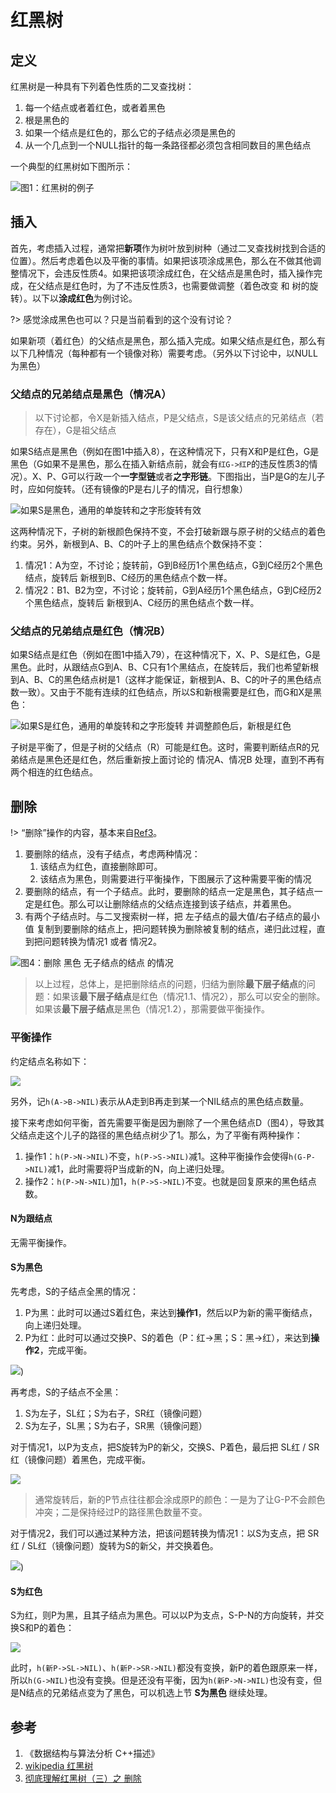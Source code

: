 # 红黑树

## 定义

红黑树是一种具有下列着色性质的二叉查找树：

1. 每一个结点或者着红色，或者着黑色
2. 根是黑色的
3. 如果一个结点是红色的，那么它的子结点必须是黑色的
4. 从一个几点到一个NULL指针的每一条路径都必须包含相同数目的黑色结点

一个典型的红黑树如下图所示：

![图1：红黑树的例子](https://engineers-cool-1251518258.cos.ap-chengdu.myqcloud.com/rbtree.svg)

## 插入

首先，考虑插入过程，通常把**新项**作为树叶放到树种（通过二叉查找树找到合适的位置）。然后考虑着色以及平衡的事情。如果把该项涂成黑色，那么在不做其他调整情况下，会违反性质4。如果把该项涂成红色，在父结点是黑色时，插入操作完成，在父结点是红色时，为了不违反性质3，也需要做调整（着色改变 和 树的旋转）。以下以**涂成红色**为例讨论。

?> 感觉涂成黑色也可以？只是当前看到的这个没有讨论？

如果新项（着红色）的父结点是黑色，那么插入完成。如果父结点是红色，那么有以下几种情况（每种都有一个镜像对称）需要考虑。（另外以下讨论中，以NULL为黑色）

### 父结点的兄弟结点是黑色（情况A）

> 以下讨论都，令X是新插入结点，P是父结点，S是该父结点的兄弟结点（若存在），G是祖父结点

如果S结点是黑色（例如在图1中插入8），在这种情况下，只有X和P是红色，G是黑色（G如果不是黑色，那么在插入新结点前，就会有`红G->红P`的违反性质3的情况）。X、P、G可以行政一个**一字型链**或者**之字形链**。下图指出，当P是G的左儿子时，应如何旋转。（还有镜像的P是右儿子的情况，自行想象）

![如果S是黑色，通用的单旋转和之字形旋转有效](https://engineers-cool-1251518258.cos.ap-chengdu.myqcloud.com/rbtree_insert_S_B.svg)

这两种情况下，子树的新根颜色保持不变，不会打破新跟与原子树的父结点的着色约束。另外，新根到A、B、C的叶子上的黑色结点个数保持不变：

1. 情况1：A为空，不讨论；旋转前，G到B经历1个黑色结点，G到C经历2个黑色结点，旋转后 新根到B、C经历的黑色结点个数一样。
2. 情况2：B1、B2为空，不讨论；旋转前，G到A经历1个黑色结点，G到C经历2个黑色结点，旋转后 新根到A、C经历的黑色结点个数一样。

### 父结点的兄弟结点是红色（情况B）

如果S结点是红色（例如在图1中插入79），在这种情况下，X、P、S是红色，G是黑色。此时，从跟结点G到A、B、C只有1个黑结点，在旋转后，我们也希望新根到A、B、C的黑色结点树是1（这样才能保证，新根到A、B、C的叶子的黑色结点数一致）。又由于不能有连续的红色结点，所以S和新根需要是红色，而G和X是黑色：

![如果S是红色，通用的单旋转和之字形旋转 并调整颜色后，新根是红色](https://engineers-cool-1251518258.cos.ap-chengdu.myqcloud.com/rbtree_insert_S_B.svg)

子树是平衡了，但是子树的父结点（R）可能是红色。这时，需要判断结点R的兄弟结点是黑色还是红色，然后重新按上面讨论的 情况A、情况B 处理，直到不再有两个相连的红色结点。

## 删除

!> “删除”操作的内容，基本来自[Ref3](https://www.jianshu.com/p/84416644c080)。

1. 要删除的结点，没有子结点，考虑两种情况：
    1. 该结点为红色，直接删除即可。
    2. 该结点为黑色，则需要进行平衡操作，下图展示了这种需要平衡的情况
2. 要删除的结点，有一个子结点。此时，要删除的结点一定是黑色，其子结点一定是红色。那么可以让删除结点的父结点连接到该子结点，并着黑色。
3. 有两个子结点时。与二叉搜索树一样，把 左子结点的最大值/右子结点的最小值 复制到要删除的结点上，把问题转换为删除被复制的结点，递归此过程，直到把问题转换为情况1 或者 情况2。

![图4：删除 黑色 无子结点的结点 的情况](https://engineers-cool-1251518258.cos.ap-chengdu.myqcloud.com/rbtree_delete_1_2_note.svg)

> 以上过程，总体上，是把删除结点的问题，归结为删除**最下层子结点**的问题：如果该**最下层子结点**是红色（情况1.1、情况2），那么可以安全的删除。如果该**最下层子结点**是黑色（情况1.2），那需要做平衡操作。

### 平衡操作

约定结点名称如下：

![](https://engineers-cool-1251518258.cos.ap-chengdu.myqcloud.com/rbtree_rl.svg)

另外，记`h(A->B->NIL)`表示从A走到B再走到某一个NIL结点的黑色结点数量。

接下来考虑如何平衡，首先需要平衡是因为删除了一个黑色结点D（图4），导致其父结点走这个儿子的路径的黑色结点树少了1。那么，为了平衡有两种操作：

1. 操作1：`h(P->N->NIL)`不变，`h(P->S->NIL)`减1。这种平衡操作会使得`h(G-P->NIL)`减1，此时需要将P当成新的N，向上递归处理。
2. 操作2：`h(P->N->NIL)`加1，`h(P->S->NIL)`不变。也就是回复原来的黑色结点数。

#### N为跟结点

无需平衡操作。

#### S为黑色

先考虑，S的子结点全黑的情况：
1. P为黑：此时可以通过S着红色，来达到**操作1**，然后以P为新的需平衡结点，向上递归处理。
2. P为红：此时可以通过交换P、S的着色（P：红->黑；S：黑->红），来达到**操作2**，完成平衡。

![](https://engineers-cool-1251518258.cos.ap-chengdu.myqcloud.com/rbtree_delete_sb.svg))

再考虑，S的子结点不全黑：
1. S为左子，SL红；S为右子，SR红（镜像问题）
2. S为左子，SL黑；S为右子，SR黑（镜像问题）

对于情况1，以P为支点，把S旋转为P的新父，交换S、P着色，最后把 SL红 / SR红（镜像问题）着黑色，完成平衡。

![](https://engineers-cool-1251518258.cos.ap-chengdu.myqcloud.com/rbtree_delete_snotallb.svg)

> 通常旋转后，新的P节点往往都会涂成原P的颜色：一是为了让G-P不会颜色冲突；二是保持经过P的路径黑色数量不变。

对于情况2，我们可以通过某种方法，把该问题转换为情况1：以S为支点，把 SR红 / SL红（镜像问题）旋转为S的新父，并交换着色。

![](https://engineers-cool-1251518258.cos.ap-chengdu.myqcloud.com/rbtree_delete_snotallb_2.svg))

#### S为红色

S为红，则P为黑，且其子结点为黑色。可以以P为支点，S-P-N的方向旋转，并交换S和P的着色：

![](https://engineers-cool-1251518258.cos.ap-chengdu.myqcloud.com/rbtree_delete_sred.svg)

此时，`h(新P->SL->NIL)`、`h(新P->SR->NIL)`都没有变换，新P的着色跟原来一样，所以`h(G->NIL)`也没有变换。但是还没有平衡，因为`h(新P->N->NIL)`也没有变，但是N结点的兄弟结点变为了黑色，可以机选上节 **S为黑色** 继续处理。

## 参考

1. 《数据结构与算法分析 C++描述》
2. [wikipedia 红黑树](https://zh.wikipedia.org/wiki/%E7%BA%A2%E9%BB%91%E6%A0%91)
3. [彻底理解红黑树（三）之 删除](https://www.jianshu.com/p/84416644c080)